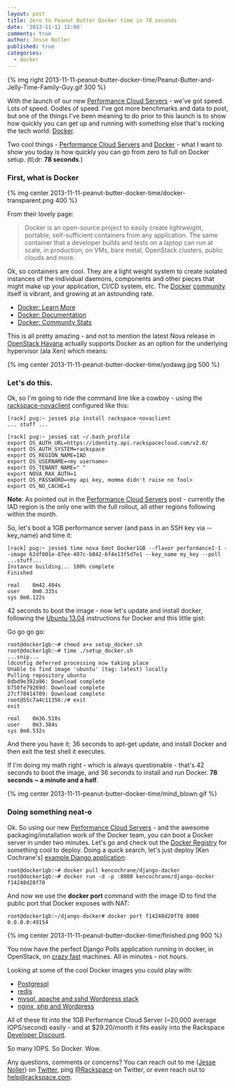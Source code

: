 ```yaml
---
layout: post
title: Zero to Peanut Butter Docker time in 78 seconds
date: '2013-11-11 12:00'
comments: true
author: Jesse Noller
published: true
categories:
  - docker
---
```


{% img right 2013-11-11-peanut-butter-docker-time/Peanut-Butter-and-Jelly-Time-Family-Guy.gif 300 %}

With the launch of our new [Performance Cloud Servers][1] - we've got speed. Lots of speed. Oodles of speed. I've got more benchmarks and data to post, but one of the things I've been meaning to do prior to this launch is to show how quickly you can get up and running with something else that's rocking the tech world: [Docker][2].

Two cool things - [Performance Cloud Servers][1] and [Docker][2] - what I want to show you today is how quickly you can go from zero to full on Docker setup. (tl;dr: **78 seconds**.)

<!-- more -->

### First, what is Docker

{% img center 2013-11-11-peanut-butter-docker-time/docker-transparent.png 400 %}

From their lovely page:

>Docker is an open-source project to easily create lightweight, portable, self-sufficient containers from any application. The same container that a developer builds and tests on a laptop can run at scale, in production, on VMs, bare metal, OpenStack clusters, public clouds and more.

Ok, so containers are cool. They are a light weight system to create isolated instances of the individual daemons, components and other pieces that might make up your application, CI/CD system, etc. The [Docker][2] [community][3] itself is vibrant, and growing at an astounding rate.

* [Docker: Learn More][4]
* [Docker: Documentation][5]
* [Docker: Community Stats][6]

This is all pretty amazing - and not to mention the latest Nova release in [OpenStack Havana][7] actually supports Docker as an option for the underlying hypervisor (ala Xen) which means:

{% img center 2013-11-11-peanut-butter-docker-time/yodawg.jpg 500 %}

### Let's do this.

Ok, so I'm going to ride the command line like a cowboy - using the [rackspace-novaclient][8] configured like this:

    [rack] pug:~ jesse$ pip install rackspace-novaclient
    ... stuff ...

    [rack] pug:~ jesse$ cat ~/.bash_profile
    export OS_AUTH_URL=https://identity.api.rackspacecloud.com/v2.0/
    export OS_AUTH_SYSTEM=rackspace
    export OS_REGION_NAME=IAD
    export OS_USERNAME=<my username>
    export OS_TENANT_NAME=" "
    export NOVA_RAX_AUTH=1
    export OS_PASSWORD=<my api key, momma didn't raise no fool>
    export OS_NO_CACHE=1

**Note**: As pointed out in the [Performance Cloud Servers][1] post - currently the IAD region is the only one with the full rollout, all other regions following within the month.

So, let's boot a 1GB performance server (and pass in an SSH key via --key_name) and time it:

    [rack] pug:~ jesse$ time nova boot Docker1GB --flavor performance1-1 --image 62df001e-87ee-407c-b042-6f4e13f5d7e1 --key_name my_key --poll
    ...stuff...
    Instance building... 100% complete
    Finished

    real	0m42.404s
    user	0m0.335s
    sys	0m0.122s

42 seconds to boot the image - now let's update and install docker, following the [Ubuntu 13.04][9] instructions for Docker and this little gist:

<script src="https://gist.github.com/jnoller/7416128.js"></script>

Go go go go:

    root@docker1gb:~# chmod a+x setup_docker.sh
    root@docker1gb:~# time ./setup_docker.sh
    ...snip...
    ldconfig deferred processing now taking place
    Unable to find image 'ubuntu' (tag: latest) locally
    Pulling repository ubuntu
    8dbd9e392a96: Download complete
    b750fe79269d: Download complete
    27cf78414709: Download complete
    root@55c7a4c11356:/# exit
    exit

    real	0m36.510s
    user	0m3.384s
    sys	0m0.532s

And there you have it; 36 seconds to apt-get update, and install Docker and then exit the test shell it executes.

If I'm doing my math right - which is always questionable - that's 42 seconds to boot the image, and 36 seconds to install and run Docker. **78 seconds ~ a minute and a half**.

{% img center 2013-11-11-peanut-butter-docker-time/mind_blown.gif %}

### Doing something neat-o

Ok. So using our new [Performance Cloud Servers][1] - and the awesome packaging/installation work of the Docker team, you can boot a Docker server in under two minutes. Let's go and check out the [Docker Registry][10] for something cool to deploy. Doing a quick search, let's just deploy [Ken Cochrane's] [example Django application][11]:

    root@docker1gb:~# docker pull kencochrane/django-docker
    root@docker1gb:~# docker run -d -p :8000 kencochrane/django-docker
    f14248d20f70

And now we use the **docker port** command with the image ID to find the public port that Docker exposes with NAT:

    root@docker1gb:~/django-docker# docker port f14248d20f70 8000
    0.0.0.0:49154

{% img center 2013-11-11-peanut-butter-docker-time/finished.png 900 %}

You now have the perfect Django Polls application running in docker, in OpenStack, on [crazy fast][1] machines. All in minutes - not hours.

Looking at some of the cool Docker images you could play with:

* [Postgresql](https://index.docker.io/u/zaiste/postgresql/)
* [redis](https://index.docker.io/u/johncosta/redis/)
* [mysql, apache and sshd Wordpress stack](https://index.docker.io/u/jbfink/wordpress/)
* [nginx, php and Wordpress](https://index.docker.io/u/wayhome/wordpress/)

All of these fit into the 1GB Performance Cloud Server (~20,000 average IOPS/second) easily - and at $29.20/month it fits easily into the Rackspace [Developer Discount][13].

So many IOPS. So Docker. Wow.

Any questions, comments or concerns? You can reach out to me ([Jesse Noller][1]) on [Twitter][2], ping [@Rackspace](https://twitter.com/Rackspace) on Twitter, or even reach out to [help@rackspace.com](mailto:help@rackspace.com).


[1]: https://developer.rackspace.com/blog/welcome-to-performance-cloud-servers-have-some-benchmarks.html
[2]: https://www.docker.io/
[3]: https://www.docker.io/community/
[4]: https://www.docker.io/learn_more/
[5]: https://docs.docker.io/en/latest/
[6]: https://blog.docker.io/2013/11/docker-project-community-stats/
[7]: https://wiki.openstack.org/wiki/Docker
[8]: https://pypi.python.org/pypi/rackspace-novaclient/
[9]: https://docs.docker.io/en/latest/installation/ubuntulinux/#ubuntu-raring
[10]: https://index.docker.io/
[11]: https://github.com/kencochrane/django-docker
[12]: https://kencochrane.net/
[13]: https://developer.rackspace.com/devtrial/
